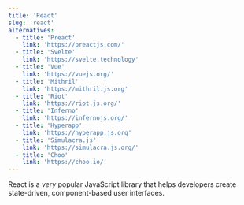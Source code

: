 ```yaml
---
title: 'React'
slug: 'react'
alternatives:
  - title: 'Preact'
    link: 'https://preactjs.com/'
  - title: 'Svelte'
    link: 'https://svelte.technology'
  - title: 'Vue'
    link: 'https://vuejs.org/'
  - title: 'Mithril'
    link: 'https://mithril.js.org'
  - title: 'Riot'
    link: 'https://riot.js.org/'
  - title: 'Inferno'
    link: 'https://infernojs.org/'
  - title: 'Hyperapp'
    link: 'https://hyperapp.js.org'
  - title: 'Simulacra.js'
    link: 'https://simulacra.js.org/'
  - title: 'Choo'
    link: 'https://choo.io/'
---
```


React is a _very_ popular JavaScript library that helps developers create state-driven, component-based user interfaces.
